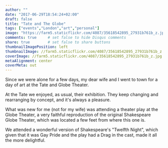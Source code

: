 ```yaml
---
author: ""
date: "2017-06-29T18:54:24+02:00"
draft: false
title: "Tate and The Globe"
tags: ["events","London","art","personal"]
image: "https://farm5.staticflickr.com/4087/35618542895_27931b761b_z.jpg"
comments: true     # set false to hide Disqus comments
share: true        # set false to share buttons
thumbnailImagePosition: left
thumbnailImage: //farm5.staticflickr.com/4087/35618542895_27931b761b_z.jpgpg
coverImage: //farm5.staticflickr.com/4087/35618542895_27931b761b_z.jpg
metaAlignment: center
coverMeta: out
---
```


Since we were alone for a few days, my dear wife and I went to town for a day of art at the Tate and Globe Theater.

<!--more-->

<div id="flickrembed"></div><div style="position:absolute; top:-70px; display:block; text-align:center; z-index:-1;">></div><script src='https://flickrembed.com/embed_v2.js.php?source=flickr&layout=responsive&input=www.flickr.com/photos/jcortell/sets/72157683561108680&sort=5&by=album&theme=default&scale=fill&limit=12&skin=default&autoplay=true'></script>


At the Tate we enjoyed, as usual, their exhibition. They keep changing and rearranging by concept, and it's always a pleasure.

What was new for me (not for my wife) was attending a theater play at the Globe Theater, a very faithful reproduction of the original Shakespeare Globe Theater, which was located a few feet from where this one is.

We attended a wonderful version of Shakespeare's "Twelfth Night", which given that it was Gay Pride and the play had a Drag in the cast, made it all the more delightful.